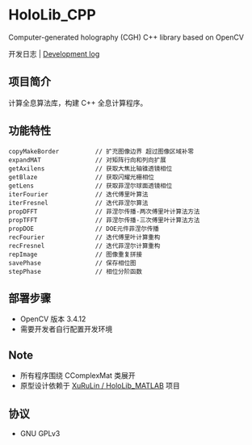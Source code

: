 ﻿# HoloLib_CPP
Computer-generated holography (CGH) C++ library based on OpenCV

开发日志 | [Development log](./DevLog.md)

## 项目简介
计算全息算法库，构建 C++ 全息计算程序。

## 功能特性
```
copyMakeBorder          // 扩充图像边界 超过图像区域补零
expandMAT               // 对矩阵行向和列向扩展
getAxilens              // 获取大焦比轴锥透镜相位
getBlaze                // 获取闪耀光栅相位
getLens                 // 获取菲涅尔球面透镜相位
iterFourier             // 迭代傅里叶算法
iterFresnel             // 迭代菲涅尔算法
propDFFT                // 菲涅尔传播-两次傅里叶计算法方法
propTFFT                // 菲涅尔传播-三次傅里叶计算法方法
propDOE                 // DOE元件菲涅尔传播
recFourier              // 迭代傅里叶计算重构
recFresnel              // 迭代菲涅尔计算重构
repImage                // 图像重复拼接
savePhase               // 保存相位图
stepPhase               // 相位分阶函数
```

## 部署步骤
- OpenCV 版本 3.4.12
- 需要开发者自行配置开发环境

## Note
- 所有程序围绕 CComplexMat 类展开
- 原型设计依赖于 [XuRuLin / HoloLib_MATLAB](https://github.com/XuRuLin/HoloLib_MATLAB) 项目

## 协议
- GNU GPLv3